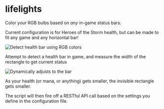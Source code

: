 # lifelights
Color your RGB bulbs based on *any* in-game status bars. 

Current configuration is for Heroes of the Storm health, but can be made to fit any game and any horizontal bar!

![Detect health bar using RGB colors](http://i.imgur.com/rbIWEJr.png)

Attempt to detect a health bar in game, and measure the width of the rectangle to get current status

![Dynamically adjusts to the bar](http://i.imgur.com/ZVNUve9.png)

As your health (or mana, or anything) gets smaller, the invisible rectangle gets smaller.

The script will then fire off a RESTful API call based on the settings you define in the configuration file.

